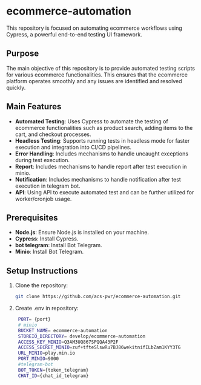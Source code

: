 # ecommerce-automation
This repository is focused on automating ecommerce workflows using Cypress, a powerful end-to-end testing UI framework.

## Purpose
The main objective of this repository is to provide automated testing scripts for various ecommerce functionalities. This ensures that the ecommerce platform operates smoothly and any issues are identified and resolved quickly.

## Main Features
- **Automated Testing**: Uses Cypress to automate the testing of ecommerce functionalities such as product search, adding items to the cart, and checkout processes.
- **Headless Testing**: Supports running tests in headless mode for faster execution and integration into CI/CD pipelines.
- **Error Handling**: Includes mechanisms to handle uncaught exceptions during test execution.
- **Report**: Includes mechanisms to handle report after test execution in minio.
- **Notification**: Includes mechanisms to handle notification after test execution in telegram bot.
- **API**: Using API to execute automated test and can be further utilized for worker/cronjob usage.
 
## Prerequisites
- **Node.js**: Ensure Node.js is installed on your machine.
- **Cypress**: Install Cypress.
- **bot telegram**: Install Bot Telegram.
- **Minio**: Install Bot Telegram.

## Setup Instructions
1. Clone the repository:
   ```sh
   git clone https://github.com/acs-pwr/ecommerce-automation.git

2. Create .env in repository:
   ```sh
    PORT= {port}
    # minio
    BUCKET_NAME= ecommerce-automation
    STOREIO_DIRECTORY= develop/ecommerce-automation
    ACCESS_KEY_MINIO=Q3AM3UQ867SPQQA43P2F
    ACCESS_SECRET_MINIO=zuf+tfteSlswRu7BJ86wekitnifILbZam1KYY3TG
    URL_MINIO=play.min.io
    PORT_MINIO=9000
    #telegram-bot 
    BOT_TOKEN={token_telegram}
    CHAT_ID={chat_id_telegram}